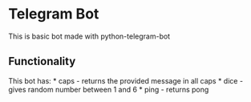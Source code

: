 # Telegram Bot
This is basic bot made with python-telegram-bot

## Functionality
This bot has:
    * caps - returns the provided message in all caps
    * dice - gives random number between 1 and 6
    * ping - returns pong